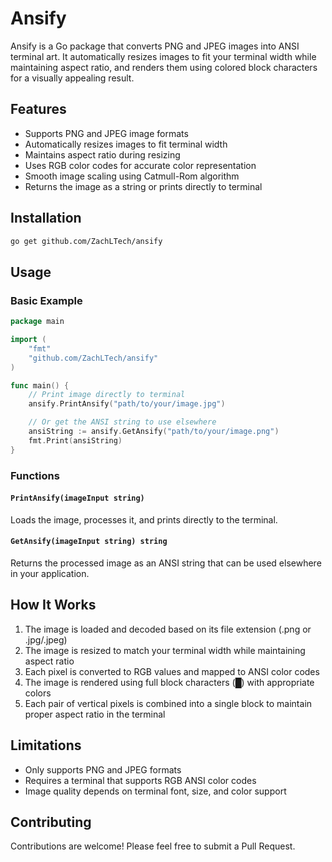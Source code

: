 # Ansify

Ansify is a Go package that converts PNG and JPEG images into ANSI terminal art. It automatically resizes images to fit your terminal width while maintaining aspect ratio, and renders them using colored block characters for a visually appealing result.

## Features

- Supports PNG and JPEG image formats
- Automatically resizes images to fit terminal width
- Maintains aspect ratio during resizing
- Uses RGB color codes for accurate color representation
- Smooth image scaling using Catmull-Rom algorithm
- Returns the image as a string or prints directly to terminal

## Installation

```bash
go get github.com/ZachLTech/ansify
```

## Usage

### Basic Example

```go
package main

import (
    "fmt"
    "github.com/ZachLTech/ansify"
)

func main() {
    // Print image directly to terminal
    ansify.PrintAnsify("path/to/your/image.jpg")

    // Or get the ANSI string to use elsewhere
    ansiString := ansify.GetAnsify("path/to/your/image.png")
    fmt.Print(ansiString)
}
```

### Functions

#### `PrintAnsify(imageInput string)`
Loads the image, processes it, and prints directly to the terminal.

#### `GetAnsify(imageInput string) string`
Returns the processed image as an ANSI string that can be used elsewhere in your application.

## How It Works

1. The image is loaded and decoded based on its file extension (.png or .jpg/.jpeg)
2. The image is resized to match your terminal width while maintaining aspect ratio
3. Each pixel is converted to RGB values and mapped to ANSI color codes
4. The image is rendered using full block characters (█) with appropriate colors
5. Each pair of vertical pixels is combined into a single block to maintain proper aspect ratio in the terminal

## Limitations

- Only supports PNG and JPEG formats
- Requires a terminal that supports RGB ANSI color codes
- Image quality depends on terminal font, size, and color support

## Contributing

Contributions are welcome! Please feel free to submit a Pull Request.